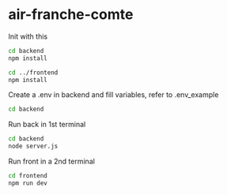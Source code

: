 # air-franche-comte

Init with this
```bash
cd backend
npm install

cd ../frontend
npm install
```

Create a .env in backend and fill variables, refer to .env_example
```bash
cd backend
```

Run back in 1st terminal
```bash
cd backend
node server.js
```

Run front in a 2nd terminal
```bash
cd frontend
npm run dev
```
